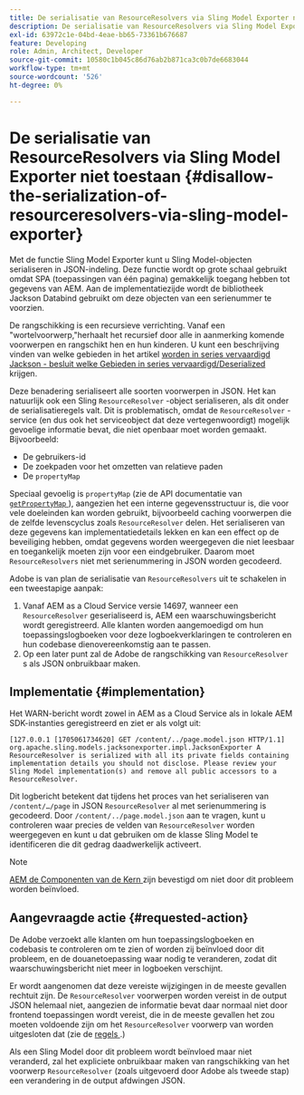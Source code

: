 ```yaml
---
title: De serialisatie van ResourceResolvers via Sling Model Exporter niet toestaan
description: De serialisatie van ResourceResolvers via Sling Model Exporter niet toestaan
exl-id: 63972c1e-04bd-4eae-bb65-73361b676687
feature: Developing
role: Admin, Architect, Developer
source-git-commit: 10580c1b045c86d76ab2b871ca3c0b7de6683044
workflow-type: tm+mt
source-wordcount: '526'
ht-degree: 0%

---
```


# De serialisatie van ResourceResolvers via Sling Model Exporter niet toestaan {#disallow-the-serialization-of-resourceresolvers-via-sling-model-exporter}

Met de functie Sling Model Exporter kunt u Sling Model-objecten serialiseren in JSON-indeling. Deze functie wordt op grote schaal gebruikt omdat SPA (toepassingen van één pagina) gemakkelijk toegang hebben tot gegevens van AEM. Aan de implementatiezijde wordt de bibliotheek Jackson Databind gebruikt om deze objecten van een serienummer te voorzien.

De rangschikking is een recursieve verrichting. Vanaf een &quot;wortelvoorwerp,&quot;herhaalt het recursief door alle in aanmerking komende voorwerpen en rangschikt hen en hun kinderen. U kunt een beschrijving vinden van welke gebieden in het artikel [ worden in series vervaardigd Jackson - besluit welke Gebieden in series vervaardigd/Deserialized ](https://www.baeldung.com/jackson-field-serializable-deserializable-or-not) krijgen.

Deze benadering serialiseert alle soorten voorwerpen in JSON. Het kan natuurlijk ook een Sling `ResourceResolver` -object serialiseren, als dit onder de serialisatieregels valt. Dit is problematisch, omdat de `ResourceResolver` -service (en dus ook het serviceobject dat deze vertegenwoordigt) mogelijk gevoelige informatie bevat, die niet openbaar moet worden gemaakt. Bijvoorbeeld:

* De gebruikers-id
* De zoekpaden voor het omzetten van relatieve paden
* De `propertyMap`

Speciaal gevoelig is `propertyMap` (zie de API documentatie van [`getPropertyMap` ](https://sling.apache.org/apidocs/sling12/org/apache/sling/api/resource/ResourceResolver.html#getPropertyMap--)), aangezien het een interne gegevensstructuur is, die voor vele doeleinden kan worden gebruikt, bijvoorbeeld caching voorwerpen die de zelfde levenscyclus zoals `ResourceResolver` delen. Het serialiseren van deze gegevens kan implementatiedetails lekken en kan een effect op de beveiliging hebben, omdat gegevens worden weergegeven die niet leesbaar en toegankelijk moeten zijn voor een eindgebruiker. Daarom moet `ResourceResolvers` niet met serienummering in JSON worden gecodeerd.

Adobe is van plan de serialisatie van `ResourceResolvers` uit te schakelen in een tweestapige aanpak:

1. Vanaf AEM as a Cloud Service versie 14697, wanneer een `ResourceResolver` geserialiseerd is, AEM een waarschuwingsbericht wordt geregistreerd. Alle klanten worden aangemoedigd om hun toepassingslogboeken voor deze logboekverklaringen te controleren en hun codebase dienovereenkomstig aan te passen.
1. Op een later punt zal de Adobe de rangschikking van `ResourceResolver` s als JSON onbruikbaar maken.

## Implementatie {#implementation}

Het WARN-bericht wordt zowel in AEM as a Cloud Service als in lokale AEM SDK-instanties geregistreerd en ziet er als volgt uit:

```text
[127.0.0.1 [1705061734620] GET /content/../page.model.json HTTP/1.1] org.apache.sling.models.jacksonexporter.impl.JacksonExporter A ResourceResolver is serialized with all its private fields containing implementation details you should not disclose. Please review your Sling Model implementation(s) and remove all public accessors to a ResourceResolver.
```

Dit logbericht betekent dat tijdens het proces van het serialiseren van `/content/…/page` in JSON `ResourceResolver` al met serienummering is gecodeerd. Door `/content/../page.model.json` aan te vragen, kunt u controleren waar precies de velden van `ResourceResolver` worden weergegeven en kunt u dat gebruiken om de klasse Sling Model te identificeren die dit gedrag daadwerkelijk activeert.


>[!NOTE]
>
>[ AEM de Componenten van de Kern ](https://experienceleague.adobe.com/nl/docs/experience-manager-core-components/using/introduction) zijn bevestigd om niet door dit probleem worden beïnvloed.

## Aangevraagde actie {#requested-action}

De Adobe verzoekt alle klanten om hun toepassingslogboeken en codebasis te controleren om te zien of worden zij beïnvloed door dit probleem, en de douanetoepassing waar nodig te veranderen, zodat dit waarschuwingsbericht niet meer in logboeken verschijnt.

Er wordt aangenomen dat deze vereiste wijzigingen in de meeste gevallen rechtuit zijn. De `ResourceResolver` voorwerpen worden vereist in de output JSON helemaal niet, aangezien de informatie bevat daar normaal niet door frontend toepassingen wordt vereist, die in de meeste gevallen het zou moeten voldoende zijn om het `ResourceResolver` voorwerp van worden uitgesloten dat (zie de [ regels ](https://www.baeldung.com/jackson-field-serializable-deserializable-or-not).)

Als een Sling Model door dit probleem wordt beïnvloed maar niet veranderd, zal het expliciete onbruikbaar maken van rangschikking van het voorwerp `ResourceResolver` (zoals uitgevoerd door Adobe als tweede stap) een verandering in de output afdwingen JSON.

